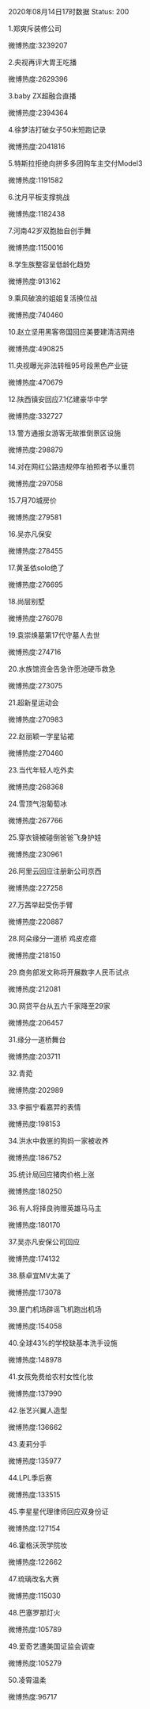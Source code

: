 2020年08月14日17时数据
Status: 200

1.郑爽斥装修公司

微博热度:3239207

2.央视再评大胃王吃播

微博热度:2629396

3.baby ZX超融合直播

微博热度:2394364

4.徐梦洁打破女子50米短跑记录

微博热度:2041816

5.特斯拉拒绝向拼多多团购车主交付Model3

微博热度:1191582

6.沈月平板支撑挑战

微博热度:1182438

7.河南42岁双胞胎自创手舞

微博热度:1150016

8.学生族整容呈低龄化趋势

微博热度:913162

9.乘风破浪的姐姐复活换位战

微博热度:740460

10.赵立坚用黑客帝国回应美要建清洁网络

微博热度:490825

11.央视曝光非法转租95号段黑色产业链

微博热度:470679

12.陕西镇安回应7.1亿建豪华中学

微博热度:332727

13.警方通报女游客无故推倒景区设施

微博热度:298879

14.对在网红公路违规停车拍照者予以重罚

微博热度:297058

15.7月70城房价

微博热度:279581

16.吴亦凡保安

微博热度:278455

17.黄圣依solo绝了

微博热度:276695

18.尚层别墅

微博热度:276078

19.袁崇焕墓第17代守墓人去世

微博热度:274716

20.水族馆资金告急许愿池硬币救急

微博热度:273075

21.超新星运动会

微博热度:270983

22.赵丽颖一字星钻裙

微博热度:270460

23.当代年轻人吃外卖

微博热度:268368

24.雪顶气泡葡萄冰

微博热度:267766

25.穿衣镜被碰倒爸爸飞身护娃

微博热度:230961

26.阿里云回应注册新公司京西

微博热度:227258

27.万茜举起受伤手臂

微博热度:220887

28.阿朵缘分一道桥 鸡皮疙瘩

微博热度:218150

29.商务部发文称将开展数字人民币试点

微博热度:212081

30.网贷平台从五六千家降至29家

微博热度:206457

31.缘分一道桥舞台

微博热度:203711

32.青菀

微博热度:202989

33.李振宁看嘉羿的表情

微博热度:198153

34.洪水中救崽的狗妈一家被收养

微博热度:186752

35.统计局回应猪肉价格上涨

微博热度:180250

36.有人将择良驹赠英雄马马主

微博热度:180170

37.吴亦凡安保公司回应

微博热度:174132

38.蔡卓宜MV太美了

微博热度:173078

39.厦门机场辟谣飞机跑出机场

微博热度:154058

40.全球43%的学校缺基本洗手设施

微博热度:148978

41.女孩免费给农村女性化妆

微博热度:137990

42.张艺兴翼人造型

微博热度:136662

43.麦莉分手

微博热度:135977

44.LPL季后赛

微博热度:133515

45.李星星代理律师回应双身份证

微博热度:127154

46.霍格沃茨学院妆

微博热度:122662

47.琉璃改名大赛

微博热度:115030

48.巴塞罗那灯火

微博热度:105789

49.爱奇艺遭美国证监会调查

微博热度:105279

50.凌霄温柔

微博热度:96717

